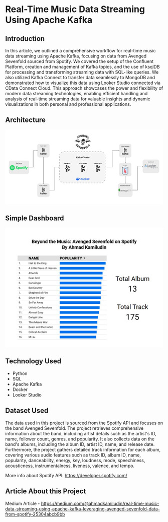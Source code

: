 # Real-Time Music Data Streaming Using Apache Kafka

## Introduction

In this article, we outlined a comprehensive workflow for real-time music data streaming using Apache Kafka, focusing on data from Avenged Sevenfold sourced from Spotify. We covered the setup of the Confluent Platform, creation and management of Kafka topics, and the use of ksqlDB for processing and transforming streaming data with SQL-like queries. We also utilized Kafka Connect to transfer data seamlessly to MongoDB and demonstrated how to visualize this data using Looker Studio connected via CData Connect Cloud. This approach showcases the power and flexibility of modern data streaming technologies, enabling efficient handling and analysis of real-time streaming data for valuable insights and dynamic visualizations in both personal and professional applications.

## Architecture 
<img src="Diagram.jpg">

## Simple Dashboard
<img src="Dashboard.jpg">

## Technology Used
- Python
- SQL
- Apache Kafka
- Docker
- Looker Studio

## Dataset Used
The data used in this project is sourced from the Spotify API and focuses on the band Avenged Sevenfold. The project retrieves comprehensive information about the band, including artist details such as the artist's ID, name, follower count, genres, and popularity. It also collects data on the band's albums, including the album ID, artist ID, name, and release date. Furthermore, the project gathers detailed track information for each album, covering various audio features such as track ID, album ID, name, popularity, danceability, energy, key, loudness, mode, speechiness, acousticness, instrumentalness, liveness, valence, and tempo.

More info about Spotify API:
https://developer.spotify.com/


## Article About this Project 
Medium Article - https://medium.com/@ahmadkamiludin/real-time-music-data-streaming-using-apache-kafka-leveraging-avenged-sevenfold-data-from-spotify-25304abcb9bb

